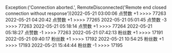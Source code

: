 Exception:('Connection aborted.', RemoteDisconnected('Remote end closed connection without response'))2022-05-21  03:00:06   点赞数 +1 >>>> 77263
2022-05-21  04:20:42   点赞数 +1 >>>> 77265
2022-05-21  05:01:45   点赞数 -3 >>>> 77263
2022-05-21  05:18:14   点赞数 +1 >>>> 77264
2022-05-21  05:18:27   点赞数 -1 >>>> 77263
2022-05-21  07:42:13   粉丝数 +1 >>>> 17191
2022-05-21  09:40:17   粉丝数 +1 >>>> 17192
2022-05-21  10:54:25   粉丝数 +1 >>>> 17193
2022-05-21  15:44:44   粉丝数 -1 >>>> 17195
